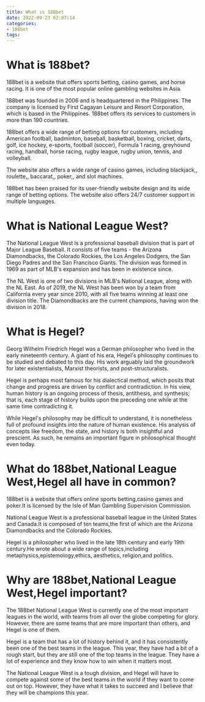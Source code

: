 ```yaml
---
title: What is 188bet 
date: 2022-09-23 02:07:14
categories:
- 188bet
tags:
---
```



#  What is 188bet? 

188bet is a website that offers sports betting, casino games, and horse racing. It is one of the most popular online gambling websites in Asia.

188bet was founded in 2006 and is headquartered in the Philippines. The company is licensed by First Cagayan Leisure and Resort Corporation, which is based in the Philippines. 188bet offers its services to customers in more than 190 countries.

188bet offers a wide range of betting options for customers, including American football, badminton, baseball, basketball, boxing, cricket, darts, golf, ice hockey, e-sports, football (soccer), Formula 1 racing, greyhound racing, handball, horse racing, rugby league, rugby union, tennis, and volleyball.

The website also offers a wide range of casino games, including blackjack,, roulette,, baccarat,, poker,, and slot machines.

188bet has been praised for its user-friendly website design and its wide range of betting options. The website also offers 24/7 customer support in multiple languages.

#  What is National League West? 

The National League West is a professional baseball division that is part of Major League Baseball. It consists of five teams - the Arizona Diamondbacks, the Colorado Rockies, the Los Angeles Dodgers, the San Diego Padres and the San Francisco Giants. The division was formed in 1969 as part of MLB's expansion and has been in existence since.

The NL West is one of two divisions in MLB's National League, along with the NL East. As of 2019, the NL West has been won by a team from California every year since 2010, with all five teams winning at least one division title. The Diamondbacks are the current champions, having won the division in 2018.

#  What is Hegel? 

Georg Wilhelm Friedrich Hegel was a German philosopher who lived in the early nineteenth century. A giant of his era, Hegel's philosophy continues to be studied and debated to this day. His work arguably laid the groundwork for later existentialists, Marxist theorists, and post-structuralists.

Hegel is perhaps most famous for his dialectical method, which posits that change and progress are driven by conflict and contradiction. In his view, human history is an ongoing process of thesis, antithesis, and synthesis; that is, each stage of history builds upon the preceding one while at the same time contradicting it.

While Hegel's philosophy may be difficult to understand, it is nonetheless full of profound insights into the nature of human existence. His analysis of concepts like freedom, the state, and history is both insightful and prescient. As such, he remains an important figure in philosophical thought even today.

#  What do 188bet,National League West,Hegel all have in common? 

188bet is a website that offers online sports betting,casino games and poker.It is licensed by the Isle of Man Gambling Supervision Commission.

National League West is a professional baseball league in the United States and Canada.It is composed of ten teams,the first of which are the Arizona Diamondbacks and the Colorado Rockies.

Hegel is a philosopher who lived in the late 18th century and early 19th century.He wrote about a wide range of topics,including metaphysics,epistemology,ethics, aesthetics, religion,and politics.

#  Why are 188bet,National League West,Hegel important?

The 188bet National League West is currently one of the most important leagues in the world, with teams from all over the globe competing for glory. However, there are some teams that are more important than others, and Hegel is one of them.

Hegel is a team that has a lot of history behind it, and it has consistently been one of the best teams in the league. This year, they have had a bit of a rough start, but they are still one of the top teams in the league. They have a lot of experience and they know how to win when it matters most.

The National League West is a tough division, and Hegel will have to compete against some of the best teams in the world if they want to come out on top. However, they have what it takes to succeed and I believe that they will be champions this year.